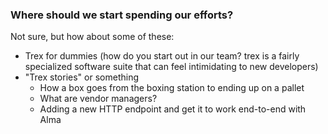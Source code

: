 ### Where should we start spending our efforts?

Not sure, but how about some of these:

* Trex for dummies (how do you start out in our team? trex is a fairly
  specialized software suite that can feel intimidating to new developers)
* "Trex stories" or something
  * How a box goes from the boxing station to ending up on a pallet
  * What are vendor managers?
  * Adding a new HTTP endpoint and get it to work end-to-end with Alma
